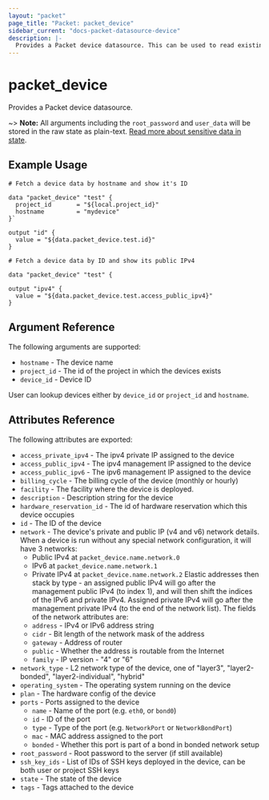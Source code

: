 ```yaml
---
layout: "packet"
page_title: "Packet: packet_device"
sidebar_current: "docs-packet-datasource-device"
description: |-
  Provides a Packet device datasource. This can be used to read existing devices.
---
```


# packet_device

Provides a Packet device datasource.

~> **Note:** All arguments including the `root_password` and `user_data` will be stored in
 the raw state as plain-text.
[Read more about sensitive data in state](/docs/state/sensitive-data.html).


## Example Usage

```hcl
# Fetch a device data by hostname and show it's ID

data "packet_device" "test" {
  project_id       = "${local.project_id}"
  hostname         = "mydevice"
}`

output "id" {
  value = "${data.packet_device.test.id}"
}

```

```hcl
# Fetch a device data by ID and show its public IPv4

data "packet_device" "test" {

output "ipv4" {
  value = "${data.packet_device.test.access_public_ipv4}"
}
```

## Argument Reference

The following arguments are supported:

* `hostname` - The device name
* `project_id` - The id of the project in which the devices exists
* `device_id` - Device ID

User can lookup devices either by `device_id` or `project_id` and `hostname`.

## Attributes Reference

The following attributes are exported:

* `access_private_ipv4` - The ipv4 private IP assigned to the device
* `access_public_ipv4` - The ipv4 management IP assigned to the device
* `access_public_ipv6` - The ipv6 management IP assigned to the device
* `billing_cycle` - The billing cycle of the device (monthly or hourly)
* `facility` - The facility where the device is deployed.
* `description` - Description string for the device
* `hardware_reservation_id` - The id of hardware reservation which this device occupies
* `id` - The ID of the device
* `network` - The device's private and public IP (v4 and v6) network details. When a device is run without any special network configuration, it will have 3 networks: 
  * Public IPv4 at `packet_device.name.network.0`
  * IPv6 at `packet_device.name.network.1`
  * Private IPv4 at `packet_device.name.network.2`
  Elastic addresses then stack by type - an assigned public IPv4 will go after the management public IPv4 (to index 1), and will then shift the indices of the IPv6 and private IPv4. Assigned private IPv4 will go after the management private IPv4 (to the end of the network list).
  The fields of the network attributes are:
  * `address` - IPv4 or IPv6 address string
  * `cidr` - Bit length of the network mask of the address
  * `gateway` - Address of router
  * `public` - Whether the address is routable from the Internet
  * `family` - IP version - "4" or "6"
* `network_type` - L2 network type of the device, one of "layer3", "layer2-bonded", "layer2-individual", "hybrid"
* `operating_system` - The operating system running on the device
* `plan` - The hardware config of the device
* `ports` - Ports assigned to the device
  * `name` - Name of the port (e.g. `eth0`, or `bond0`)
  * `id` - ID of the port
  * `type` - Type of the port (e.g. `NetworkPort` or `NetworkBondPort`)
  * `mac` - MAC address assigned to the port
  * `bonded` - Whether this port is part of a bond in bonded network setup
* `root_password` - Root password to the server (if still available)
* `ssh_key_ids` - List of IDs of SSH keys deployed in the device, can be both user or project SSH keys
* `state` - The state of the device
* `tags` - Tags attached to the device
